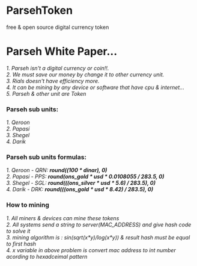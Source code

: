 # ParsehToken
free &amp; open source digital currency token
<!-- Parseh White Paper -->
<h1>Parseh White Paper...</h1>

<!-- what is Parseh -->
<i>1. Parseh isn't a digital currency or coin!!.</i><br />
<i>2. We must save our money by change it to other currency unit.</i><br />
<i>3. Rials doesn't have efficiency more.</i><br />
<i>4. It can be mining by any device or software that have cpu & internet...</i><br />
<i>5. Parseh & other unit are Token</i>

<!-- subunits -->
<h3>Parseh sub units:</h3>
<i>1. Qeroon</i><br />
<i>2. Papasi</i><br />
<i>3. Shegel</i><br />
<i>4. Darik</i><br />

<!-- subunits formulas -->
<h3>Parseh sub units formulas:</h3>
<i>1. Qeroon - QRN: <b>round((100 * dinar), 0)</b></i><br />
<i>2. Papasi - PPS: <b>round(ons_gold * usd * 0.0108055 / 283.5, 0)</b></i><br />
<i>3. Shegel - SGL: <b>round(((ons_silver * usd * 5.6) / 283.5), 0)</b></i><br />
<i>4. Darik - DRK: <b>round(((ons_gold * usd * 8.42) / 283.5), 0)</b></i><br />

<!-- how to mining -->
<h3>How to mining</h3>
<i>1. All miners & devices can mine these tokens</i><br />
<i>2. All systems send a string to server(MAC_ADDRESS) and give hash code to solve it</i><br />
<i>3. mining algorithm is : sin(sqrt(x*y)/log(x*y)) & result hash must be equal to first hash</i><br />
<i>4. x variable in above problem is convert mac address to int number acording to hexadceimal pattern</i><br />
